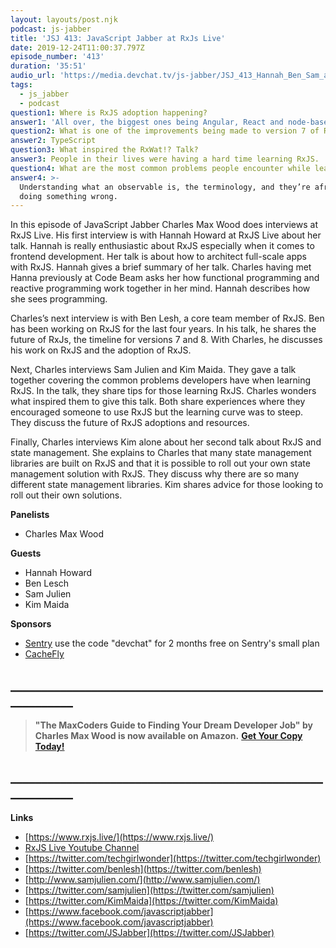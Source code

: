 ```yaml
---
layout: layouts/post.njk
podcast: js-jabber
title: 'JSJ 413: JavaScript Jabber at RxJs Live'
date: 2019-12-24T11:00:37.797Z
episode_number: '413'
duration: '35:51'
audio_url: 'https://media.devchat.tv/js-jabber/JSJ_413_Hannah_Ben_Sam_and_Kim.mp3'
tags:
  - js_jabber
  - podcast
question1: Where is RxJS adoption happening?
answer1: 'All over, the biggest ones being Angular, React and node-based tools.'
question2: What is one of the improvements being made to version 7 of RxJS?
answer2: TypeScript
question3: What inspired the RxWat!? Talk?
answer3: People in their lives were having a hard time learning RxJS.
question4: What are the most common problems people encounter while learning RxJS?
answer4: >-
  Understanding what an observable is, the terminology, and they’re afraid of
  doing something wrong.
---
```

In this episode of JavaScript Jabber Charles Max Wood does interviews at RxJS Live. His first interview is with Hannah Howard at RxJS Live about her talk. Hannah is really enthusiastic about RxJS especially when it comes to frontend development. Her talk is about how to architect full-scale apps with RxJS. Hannah gives a brief summary of her talk. Charles having met Hanna previously at Code Beam asks her how functional programming and reactive programming work together in her mind. Hannah describes how she sees programming. 

Charles’s next interview is with Ben Lesh, a core team member of RxJS. Ben has been working on RxJS for the last four years. In his talk, he shares the future of RxJs, the timeline for versions 7 and 8. With Charles, he discusses his work on RxJS and the adoption of RxJS. 

Next, Charles interviews Sam Julien and Kim Maida. They gave a talk together covering the common problems developers have when learning RxJS. In the talk, they share tips for those learning RxJS. Charles wonders what inspired them to give this talk. Both share experiences where they encouraged someone to use RxJS but the learning curve was to steep. They discuss the future of RxJS adoptions and resources. 

Finally, Charles interviews Kim alone about her second talk about RxJS and state management. She explains to Charles that many state management libraries are built on RxJS and that it is possible to roll out your own state management solution with RxJS. They discuss why there are so many different state management libraries. Kim shares advice for those looking to roll out their own solutions.

**Panelists**

- Charles Max Wood

**Guests**

- Hannah Howard
- Ben Lesch
- Sam Julien
- Kim Maida

**Sponsors**

- [Sentry](http://sentry.io/) use the code "devchat" for 2 months free on Sentry's small plan
- [CacheFly](https://www.cachefly.com/)

## **\_\_\_\_\_\_\_\_\_\_\_\_\_\_\_\_\_\_\_\_\_\_\_\_\_\_\_\_\_\_\_\_\_\_\_\_\_\_\_\_\_\_\_\_\_\_\_\_\_\_\_\_\_\_\_\_\_\_\_\_**

> **"The MaxCoders Guide to Finding Your Dream Developer Job" by Charles Max Wood is now available on Amazon.**  [**Get Your Copy Today!**](https://www.amazon.com/gp/product/B081MBL5C9/ref=as_li_ss_tl?ie=UTF8&linkCode=sl1&tag=devchattv-20&linkId=9d61363241636e2546ef46abba198746&language=en_US)

## **\_\_\_\_\_\_\_\_\_\_\_\_\_\_\_\_\_\_\_\_\_\_\_\_\_\_\_\_\_\_\_\_\_\_\_\_\_\_\_\_\_\_\_\_\_\_\_\_\_\_\_\_\_\_\_\_\_\_\_\_**

**Links**

- [https://www.rxjs.live/](https://www.rxjs.live/)
- [RxJS Live Youtube Channel](https://www.youtube.com/channel/UCmvhqGbbqkhJ63V3g-l-5Gg)
- [https://twitter.com/techgirlwonder](https://twitter.com/techgirlwonder)
- [https://twitter.com/benlesh](https://twitter.com/benlesh)
- [http://www.samjulien.com/](http://www.samjulien.com/)
- [https://twitter.com/samjulien](https://twitter.com/samjulien)
- [https://twitter.com/KimMaida](https://twitter.com/KimMaida)
- [https://www.facebook.com/javascriptjabber](https://www.facebook.com/javascriptjabber)
- [https://twitter.com/JSJabber](https://twitter.com/JSJabber)

